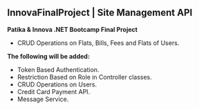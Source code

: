 ## InnovaFinalProject | Site Management API
**Patika &amp; Innova .NET Bootcamp Final Project**

- CRUD Operations on Flats, Bills, Fees and Flats of Users.

**The following will be added:**
- Token Based Authentication.
- Restriction Based on Role in Controller classes.
- CRUD Operations on Users.
- Credit Card Payment API.
- Message Service.
